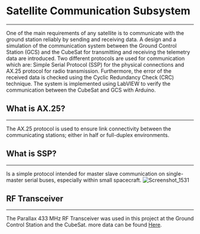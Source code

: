 # Satellite Communication Subsystem
___
One of the main requirements of any satellite is to communicate with the ground station reliably by sending and receiving data. A design and a simulation of the communication system between the Ground Control Station (GCS) and the CubeSat for transmitting and receiving the telemetry data are introduced. Two different protocols are used for communication which are: Simple Serial Protocol (SSP) for the physical connections and AX.25 protocol for radio transmission. Furthermore, the error of the received data is checked using the Cyclic Redundancy Check (CRC) technique. The system is implemented using LabVIEW to verify the communication between the CubeSat and GCS with Arduino.

## What is AX.25?
____
The AX.25 protocol is used to ensure link connectivity between the communicating stations; either in half or full-duplex environments.

## What is SSP?
___
Is a simple protocol intended for master slave communication on single-master serial buses, especially within small spacecraft.
![Screenshot_1531](https://user-images.githubusercontent.com/45265352/193960016-000287dd-85e1-4f95-b410-e096e7b2d079.png)

## RF Transceiver
___
The Parallax 433 MHz RF Transceiver was used in this project at the Ground Control Station and the CubeSat.
more data can be found [Here](https://www.mouser.com/datasheet/2/321/parallax_27982-433-mhz-rf-transceiver-documentatio-1197467.pdf).
